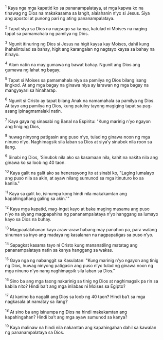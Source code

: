 <sup>1</sup>
Kaya nga mga kapatid ko sa pananampalataya, at mga kapwa ko na tinawag ng Dios na makakasama sa langit, alalahanin nʼyo si Jesus. Siya ang apostol at punong pari ng ating pananampalataya. 

<sup>2</sup>
Tapat siya sa Dios na nagsugo sa kanya, katulad ni Moises na naging tapat sa pamamahala ng pamilya ng Dios. 

<sup>3</sup>
Ngunit itinuring ng Dios si Jesus na higit kaysa kay Moises, dahil kung ihahalintulad sa bahay, higit ang karangalan ng nagtayo kaysa sa bahay na itinayo. 

<sup>4</sup>
Alam natin na may gumawa ng bawat bahay. Ngunit ang Dios ang gumawa ng lahat ng bagay. 

<sup>5</sup>
Tapat si Moises sa pamamahala niya sa pamilya ng Dios bilang isang lingkod. At ang mga bagay na ginawa niya ay larawan ng mga bagay na mangyayari sa hinaharap. 

<sup>6</sup>
Ngunit si Cristo ay tapat bilang Anak na namamahala sa pamilya ng Dios. At tayo ang pamilya ng Dios, kung patuloy tayong magiging tapat sa pag-asang ipinagmamalaki natin. 

<sup>7</sup>
Kaya gaya ng sinasabi ng Banal na Espiritu: "Kung marinig nʼyo ngayon ang tinig ng Dios, 

<sup>8</sup>
huwag ninyong patigasin ang puso nʼyo, tulad ng ginawa noon ng mga ninuno nʼyo. Naghimagsik sila laban sa Dios at siyaʼy sinubok nila roon sa ilang. 

<sup>9</sup>
Sinabi ng Dios, 'Sinubok nila ako sa kasamaan nila, kahit na nakita nila ang ginawa ko sa loob ng 40 taon. 

<sup>10</sup>
Kaya galit na galit ako sa henerasyong ito at sinabi ko, "Laging lumalayo ang puso nila sa akin, at ayaw nilang sumunod sa mga itinuturo ko sa kanila." 

<sup>11</sup>
Kaya sa galit ko, isinumpa kong hindi nila makakamtan ang kapahingahang galing sa akin.' " 

<sup>12</sup>
Kaya mga kapatid, mag-ingat kayo at baka maging masama ang puso nʼyo na siyang magpapahina ng pananampalataya nʼyo hanggang sa lumayo kayo sa Dios na buhay. 

<sup>13</sup>
Magpaalalahanan kayo araw-araw habang may panahon pa, para walang sinuman sa inyo ang madaya ng kasalanan na nagpapatigas sa puso nʼyo. 

<sup>14</sup>
Sapagkat kasama tayo ni Cristo kung mananatiling matatag ang pananampalataya natin sa kanya hanggang sa wakas. 

<sup>15</sup>
Gaya nga ng nabanggit sa Kasulatan: "Kung marinig nʼyo ngayon ang tinig ng Dios, huwag ninyong patigasin ang puso nʼyo tulad ng ginawa noon ng mga ninuno nʼyo nang naghimagsik sila laban sa Dios." 

<sup>16</sup>
Sino ba ang mga taong nakarinig sa tinig ng Dios at naghimagsik pa rin sa kabila nito? Hindi baʼt ang mga inilabas ni Moises sa Egipto? 

<sup>17</sup>
At kanino ba nagalit ang Dios sa loob ng 40 taon? Hindi baʼt sa mga nagkasala at namatay sa ilang? 

<sup>18</sup>
At sino ba ang isinumpa ng Dios na hindi makakamtan ang kapahingahan? Hindi baʼt ang mga ayaw sumunod sa kanya? 

<sup>19</sup>
Kaya malinaw na hindi nila nakamtan ang kapahingahan dahil sa kawalan ng pananampalataya sa Dios.